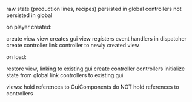 raw state (production lines, recipes) persisted in global
controllers not persisted in global

on player created:

create view
view creates gui
view registers event handlers in dispatcher
create controller
link controller to newly created view

on load:

restore view, linking to existing gui
create controller
controllers initialize state from global
link controllers to existing gui

views:
  hold references to GuiComponents
  do NOT hold references to controllers

